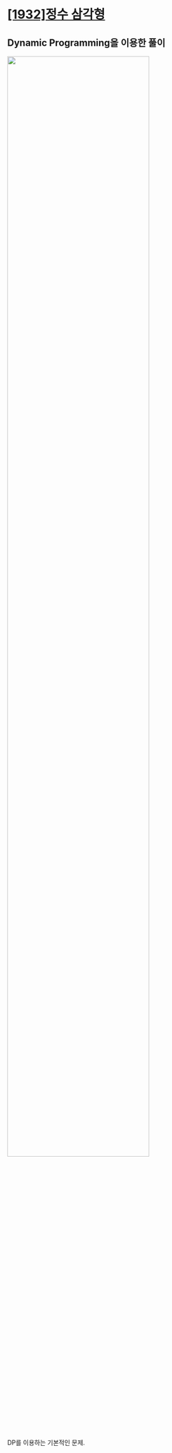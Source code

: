
# [[1932]정수 삼각형](https://www.acmicpc.net/problem/1932)

## Dynamic Programming을 이용한 풀이

<image src="https://lh6.googleusercontent.com/JZw2dtZzFt0ImpOTRcVzPshVU4orEPihLap9nk3ni54YZS3A8RPFfz5ayrlZq-Z-eNktb7-tv0NthTCEGJIN2svwb6mpKovrEP4SrJtPA3q5li_CVMB8g2jRg-DjRmDdGl2LqeMS" width="80%">

DP를 이용하는 기본적인 문제.
